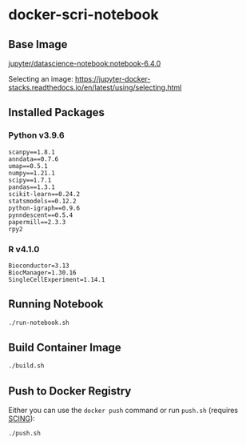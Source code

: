 # docker-scri-notebook

## Base Image

[jupyter/datascience-notebook:notebook-6.4.0](https://hub.docker.com/layers/jupyter/datascience-notebook/notebook-6.4.0/images/sha256-4a017d04db921fb44d87c14e4c588b9db40652dac861aa06a6fbd7fb36f33641?context=explore)

Selecting an image: https://jupyter-docker-stacks.readthedocs.io/en/latest/using/selecting.html

## Installed Packages

### Python v3.9.6

```
scanpy==1.8.1
anndata==0.7.6
umap==0.5.1
numpy==1.21.1
scipy==1.7.1
pandas==1.3.1
scikit-learn==0.24.2
statsmodels==0.12.2
python-igraph==0.9.6
pynndescent==0.5.4
papermill==2.3.3
rpy2
```

### R v4.1.0

```
Bioconductor=3.13
BiocManager=1.30.16
SingleCellExperiment=1.14.1
```

## Running Notebook

```bash
./run-notebook.sh
```

## Build Container Image

```bash
./build.sh
```

## Push to Docker Registry

Either you can use the `docker push` command or run `push.sh` (requires [SCING](https://github.com/hisplan/scing)):

```bash
./push.sh
```
